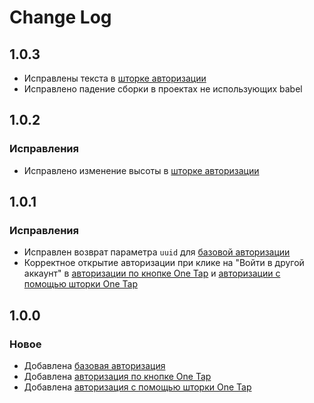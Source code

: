 # Change Log

## 1.0.3
- Исправлены текста в [шторке авторизации](https://id.vk.com/business/go/docs/ru/vkid/latest/vk-id/connection/web/auth)
- Исправлено падение сборки в проектах не использующих babel

## 1.0.2

### Исправления
- Исправлено изменение высоты в [шторке авторизации](https://id.vk.com/business/go/docs/ru/vkid/latest/vk-id/connection/web/auth)

## 1.0.1

### Исправления 
- Исправлен возврат параметра `uuid` для [базовой авторизации](https://id.vk.com/business/go/docs/ru/vkid/latest/vk-id/connection/web/auth)
- Корректное открытие авторизации при клике на "Войти в другой аккаунт" в [авторизации по кнопке One Tap](https://id.vk.com/business/go/docs/ru/vkid/latest/vk-id/connection/web/onetap) и [авторизации с помощью шторки One Tap](https://id.vk.com/business/go/docs/ru/vkid/latest/vk-id/connection/web/onetap)

## 1.0.0

### Новое

- Добавлена [базовая авторизация](https://id.vk.com/business/go/docs/ru/vkid/latest/vk-id/connection/web/auth)
- Добавлена [авторизация по кнопке One Tap](https://id.vk.com/business/go/docs/ru/vkid/latest/vk-id/connection/web/onetap)
- Добавлена [авторизация с помощью шторки One Tap](https://id.vk.com/business/go/docs/ru/vkid/latest/vk-id/connection/web/onetap)

